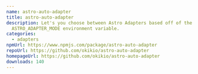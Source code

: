 ```yaml
---
name: astro-auto-adapter
title: astro-auto-adapter
description: Let's you choose between Astro Adapters based off of the
  ASTRO_ADAPTER_MODE environment variable.
categories:
  - adapters
npmUrl: https://www.npmjs.com/package/astro-auto-adapter
repoUrl: https://github.com/okikio/astro-auto-adapter
homepageUrl: https://github.com/okikio/astro-auto-adapter
downloads: 140
---
```

